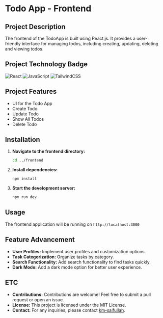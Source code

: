 # Todo App - Frontend

## Project Description

The frontend of the TodoApp is built using React.js. It provides a user-friendly interface for managing todos, including creating, updating, deleting and viewing todos.

## Project Technology Badge

![React](https://img.shields.io/badge/React-blue)
![JavaScript](https://img.shields.io/badge/JavaScript-yellow)
![TailwindCSS](https://img.shields.io/badge/TailwindCSS-blue)

## Project Features

- UI for the Todo App
- Create Todo
- Update Todo
- Show All Todos
- Delete Todo

## Installation

1. **Navigate to the frontend directory:**
   ```bash
   cd ../frontend
   ```
2. **Install dependencies:**
   ```bash
   npm install
   ```
3. **Start the development server:**
   ```bash
   npm run dev
   ```

## Usage

The frontend application will be running on `http://localhost:3000`

## Feature Advancement

- **User Profiles:** Implement user profiles and customization options.
- **Task Categorization:** Organize tasks by category.
- **Search Functionality:** Add search functionality to find tasks quickly.
- **Dark Mode:** Add a dark mode option for better user experience.

## ETC

- **Contributions:** Contributions are welcome! Feel free to submit a pull request or open an issue.
- **License:** This project is licensed under the MIT License.
- **Contact:** For any inquiries, please contact [km-saifullah](https://github.com/km-saifullah).
